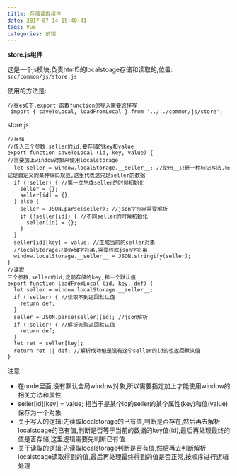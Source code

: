 ```yaml
---
title: 存储读取组件
date: 2017-07-14 15:40:41
tags: Vue
categories: 前端
---
```

**store.js组件**

这是一个js模块,负责html5的localstoage存储和读取的,位置: `src/common/js/store.js`

使用的方法是:

```
//在es6下,export 函数function的导入需要这样写
 import { saveToLocal, loadFromLocal } from '../../common/js/store';
```

store.js

```
//存储
//传入三个参数,seller的id,要存储的key和value
export function saveToLocal (id, key, value) {
//需要加上window对象来使用localstorage
  let seller = window.localStorage.__seller__; //使用__只是一种标记写法,标记是自定义的某种编码规范,这里代表这只是seller的数据
  if (!seller) { //第一次生成seller的时候初始化
    seller = {}; 
    seller[id] = {};
  } else {
    seller = JSON.parse(seller); //json字符串需要解析
    if (!seller[id]) { //不同seller的时候初始化
      seller[id] = {};
    }
  }
  seller[id][key] = value; //生成当前的seller对象
  //localStorage只能存储字符串,需要转成json字符串
  window.localStorage.__seller__ = JSON.stringify(seller);
}
//读取
三个参数,seller的id,之前存储的key,和一个默认值
export function loadFromLocal (id, key, def) {
  let seller = window.localStorage.__seller__;
  if (!seller) { //读取不到返回默认值
    return def; 
  }
  seller = JSON.parse(seller)[id]; //json解析
  if (!seller) { //解析失败返回默认值
    return def;
  }
  let ret = seller[key]; 
  return ret || def; //解析成功但是没有这个seller的id的也返回默认值
}
```


注意：

+ 在node里面,没有默认全局window对象,所以需要指定加上才能使用window的相关方法和属性
+ seller[id][key] = value; 相当于是某个id的seller的某个属性(key)和值(value)保存为一个对象
+ 关于写入的逻辑:先读取localstorage的已有值,判断是否存在,然后再去解析localstoage的已有值,判断是否等于当前的数据的key值(id),最后再处理最终的值是否存储,这里逻辑需要先判断已有值.
+ 关于读取的逻辑:先读取localstorage判断是否有值,然后再去判断解析localstoage读取得到的值,最后再处理最终得到的值是否正常,按顺序进行逻辑处理
